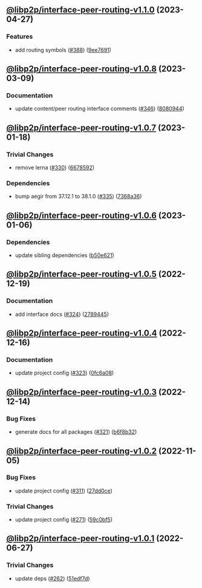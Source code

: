## [@libp2p/interface-peer-routing-v1.1.0](https://github.com/libp2p/js-libp2p-interfaces/compare/@libp2p/interface-peer-routing-v1.0.8...@libp2p/interface-peer-routing-v1.1.0) (2023-04-27)


### Features

* add routing symbols ([#388](https://github.com/libp2p/js-libp2p-interfaces/issues/388)) ([9ee7691](https://github.com/libp2p/js-libp2p-interfaces/commit/9ee76915d2b8298d99557e105c4f71d585e97e7d))

## [@libp2p/interface-peer-routing-v1.0.8](https://github.com/libp2p/js-libp2p-interfaces/compare/@libp2p/interface-peer-routing-v1.0.7...@libp2p/interface-peer-routing-v1.0.8) (2023-03-09)


### Documentation

* update content/peer routing interface comments ([#346](https://github.com/libp2p/js-libp2p-interfaces/issues/346)) ([8080944](https://github.com/libp2p/js-libp2p-interfaces/commit/8080944d3c3a81834c6b432843441996cd9e34e5))

## [@libp2p/interface-peer-routing-v1.0.7](https://github.com/libp2p/js-libp2p-interfaces/compare/@libp2p/interface-peer-routing-v1.0.6...@libp2p/interface-peer-routing-v1.0.7) (2023-01-18)


### Trivial Changes

* remove lerna ([#330](https://github.com/libp2p/js-libp2p-interfaces/issues/330)) ([6678592](https://github.com/libp2p/js-libp2p-interfaces/commit/6678592dd0cf601a2671852f9d2a0aff5dee2b18))


### Dependencies

* bump aegir from 37.12.1 to 38.1.0 ([#335](https://github.com/libp2p/js-libp2p-interfaces/issues/335)) ([7368a36](https://github.com/libp2p/js-libp2p-interfaces/commit/7368a363423a08e8fa247dcb76ea13e4cf030d65))

## [@libp2p/interface-peer-routing-v1.0.6](https://github.com/libp2p/js-libp2p-interfaces/compare/@libp2p/interface-peer-routing-v1.0.5...@libp2p/interface-peer-routing-v1.0.6) (2023-01-06)


### Dependencies

* update sibling dependencies ([b50e621](https://github.com/libp2p/js-libp2p-interfaces/commit/b50e621d31a8b32affc3fadb9f97c4883d577f93))

## [@libp2p/interface-peer-routing-v1.0.5](https://github.com/libp2p/js-libp2p-interfaces/compare/@libp2p/interface-peer-routing-v1.0.4...@libp2p/interface-peer-routing-v1.0.5) (2022-12-19)


### Documentation

* add interface docs ([#324](https://github.com/libp2p/js-libp2p-interfaces/issues/324)) ([2789445](https://github.com/libp2p/js-libp2p-interfaces/commit/278944594c24e1a3c4b3624a35680d69166546d7))

## [@libp2p/interface-peer-routing-v1.0.4](https://github.com/libp2p/js-libp2p-interfaces/compare/@libp2p/interface-peer-routing-v1.0.3...@libp2p/interface-peer-routing-v1.0.4) (2022-12-16)


### Documentation

* update project config ([#323](https://github.com/libp2p/js-libp2p-interfaces/issues/323)) ([0fc6a08](https://github.com/libp2p/js-libp2p-interfaces/commit/0fc6a08e9cdcefe361fe325281a3a2a03759ff59))

## [@libp2p/interface-peer-routing-v1.0.3](https://github.com/libp2p/js-libp2p-interfaces/compare/@libp2p/interface-peer-routing-v1.0.2...@libp2p/interface-peer-routing-v1.0.3) (2022-12-14)


### Bug Fixes

* generate docs for all packages ([#321](https://github.com/libp2p/js-libp2p-interfaces/issues/321)) ([b6f8b32](https://github.com/libp2p/js-libp2p-interfaces/commit/b6f8b32a920c15a28fe021e6050e31aaae89d518))

## [@libp2p/interface-peer-routing-v1.0.2](https://github.com/libp2p/js-libp2p-interfaces/compare/@libp2p/interface-peer-routing-v1.0.1...@libp2p/interface-peer-routing-v1.0.2) (2022-11-05)


### Bug Fixes

* update project config ([#311](https://github.com/libp2p/js-libp2p-interfaces/issues/311)) ([27dd0ce](https://github.com/libp2p/js-libp2p-interfaces/commit/27dd0ce3c249892ac69cbb24ddaf0b9f32385e37))


### Trivial Changes

* update project config ([#271](https://github.com/libp2p/js-libp2p-interfaces/issues/271)) ([59c0bf5](https://github.com/libp2p/js-libp2p-interfaces/commit/59c0bf5e0b05496fca2e4902632b61bb41fad9e9))

## [@libp2p/interface-peer-routing-v1.0.1](https://github.com/libp2p/js-libp2p-interfaces/compare/@libp2p/interface-peer-routing-v1.0.0...@libp2p/interface-peer-routing-v1.0.1) (2022-06-27)


### Trivial Changes

* update deps ([#262](https://github.com/libp2p/js-libp2p-interfaces/issues/262)) ([51edf7d](https://github.com/libp2p/js-libp2p-interfaces/commit/51edf7d9b3765a6f75c915b1483ea345d0133a41))

